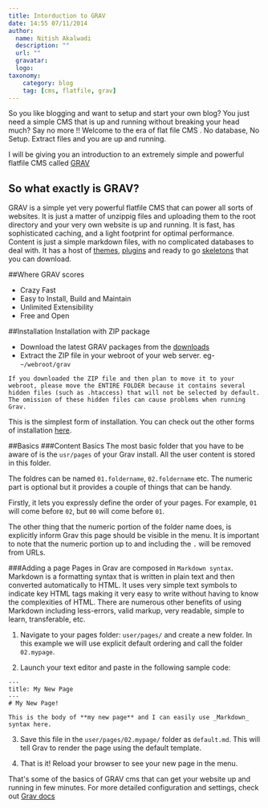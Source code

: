 ```yaml
---
title: Intorduction to GRAV
date: 14:55 07/11/2014
author:
  name: Nitish Akalwadi
  description: ""
  url: ""
  gravatar:
  logo: 
taxonomy:
    category: blog
    tag: [cms, flatfile, grav]
---
```

So you like blogging and want to setup and start your own blog? You just need a simple CMS that is up and running without breaking your head much? Say no more !! Welcome to the era of flat file CMS . No database, No Setup. Extract files and you are up and running.

I will be giving you an introduction to an extremely simple and powerful flatfile CMS called <a href='http://www.getgrav.org/' target='_blank'>GRAV</a> 

## So what exactly is GRAV?

GRAV is a simple yet very powerful flatfile CMS that can power all sorts of websites. It is just a matter of unzippig files and uploading them to the root directory and your very own website is up and running. It is fast, has sophisticated caching, and a light footprint for optimal performance. Content is just a simple markdown files, with no complicated databases to deal with. It has a host of <a href='http://getgrav.org/downloads/themes' target='_blank'>themes</a>, <a href='http://getgrav.org/downloads/plugins' target='_blank'>plugins</a> and ready to go <a href='http://getgrav.org/downloads/skeletons' target='_blank'>skeletons</a> that you can download.

##Where GRAV scores
* Crazy Fast
* Easy to Install, Build and Maintain
* Unlimited Extensibility
* Free and Open

##Installation
Installation with ZIP package
* Download the latest GRAV packages from the <a href='http://getgrav.org/downloads' target='_blank'>downloads</a>
* Extract the ZIP file in your webroot of your web server. eg-`~/webroot/grav`

`If you downloaded the ZIP file and then plan to move it to your webroot, please move the ENTIRE FOLDER because it contains several hidden files (such as .htaccess) that will not be selected by default. The omission of these hidden files can cause problems when running Grav.`

This is the simplest form of installation. You can check out the other forms of installation <a href='http://learn.getgrav.org/basics/installation' target='_blank'>here</a>.

##Basics
###Content Basics
The most basic folder that you have to be aware of is the `usr/pages` of your Grav install. All the user content is stored in this folder.

The foldres can be named `01.foldername`, `02.foldername` etc. The numeric part is optional but it provides a couple of things that can be handy.

Firstly, it lets you expressly define the order of your pages. For example, `01` will come before `02`, but `00` will come before `01`.

The other thing that the numeric portion of the folder name does, is explicitly inform Grav this page should be visible in the menu. It is important to note that the numeric portion up to and including the `.` will be removed from URLs.

###Adding a page
Pages in Grav are composed in `Markdown syntax`. Markdown is a formatting syntax that is written in plain text and then converted automatically to HTML. It uses very simple text symbols to indicate key HTML tags making it very easy to write without having to know the complexities of HTML. There are numerous other benefits of using Markdown including less-errors, valid markup, very readable, simple to learn, transferable, etc.

1) Navigate to your pages folder: `user/pages/` and create a new folder. In this example we will use explicit default ordering and call the folder `02.mypage`.

2) Launch your text editor and paste in the following sample code:

```
---
title: My New Page
---
# My New Page!

This is the body of **my new page** and I can easily use _Markdown_ syntax here.
```
3) Save this file in the `user/pages/02.mypage/` folder as `default.md`. This will tell Grav to render the page using the default template.

4) That is it! Reload your browser to see your new page in the menu.


That's some of the basics of GRAV cms that can get your website up and running in few minutes. For more detailed configuration and settings, check out <a href='http://learn.getgrav.org/' target='_blank'>Grav docs</a>
